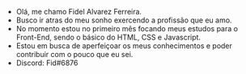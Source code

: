 - Olá, me chamo Fidel Alvarez Ferreira.
- Busco ir atras do meu sonho exercendo a profissão que eu amo.
- No momento estou no primeiro mês focando meus estudos para o Front-End, sendo o básico do HTML, CSS e Javascript.
- Estou em busca de aperfeiçoar os meus conhecimentos e poder contribuir com o pouco que eu sei.
- Discord: Fid#6876

<!---
FidelAlvarez/FidelAlvarez is a ✨ special ✨ repository because its `README.md` (this file) appears on your GitHub profile.
You can click the Preview link to take a look at your changes.
--->
